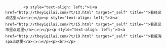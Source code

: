 
			
			<p style="text-align: left;">①<a href="http://theyiqilai.com/?t/13.html" target="_self" title="">看经区点这里</a>👈👈</p><p style="text-align: left;">②<a href="http://theyiqilai.com/?t/15.html" target="_self" title="">看高区市里点这里</a>👈👈</p><p style="text-align: left;">③<a href="http://theyiqilai.com/?t/19.html" target="_self" title="">看威海spa点这里</a>👈👈</p><p><br></p>
		
